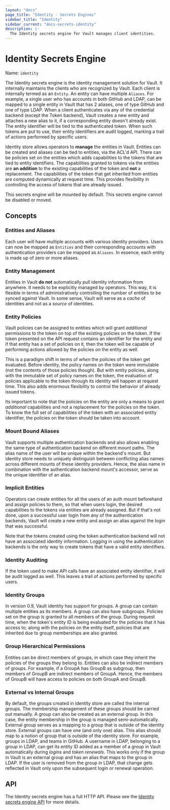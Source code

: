 ```yaml
---
layout: "docs"
page_title: "Identity - Secrets Engines"
sidebar_title: "Identity"
sidebar_current: "docs-secrets-identity"
description: |-
  The Identity secrets engine for Vault manages client identities.
---
```


# Identity Secrets Engine

Name: `identity`

The Identity secrets engine is the identity management solution for Vault. It
internally maintains the clients who are recognized by Vault. Each client is
internally termed as an `Entity`. An entity can have multiple `Aliases`. For
example, a single user who has accounts in both GitHub and LDAP, can be mapped
to a single entity in Vault that has 2 aliases, one of type GitHub and one of
type LDAP. When a client authenticates via any of the credential backend
(except the Token backend), Vault creates a new entity and attaches a new
alias to it, if a corresponding entity doesn't already exist. The entity identifier will
be tied to the authenticated token. When such tokens are put to use, their
entity identifiers are audit logged, marking a trail of actions performed by
specific users.

Identity store allows operators to **manage** the entities in Vault. Entities
can be created and aliases can be tied to entities, via the ACL'd API. There
can be policies set on the entities which adds capabilities to the tokens that
are tied to entity identifiers. The capabilities granted to tokens via the
entities are **an addition** to the existing capabilities of the token and
**not** a replacement. The capabilities of the token that get inherited from
entities are computed dynamically at request time. This provides flexibility in
controlling the access of tokens that are already issued.

This secrets engine will be mounted by default. This secrets engine cannot be
disabled or moved.

## Concepts

### Entities and Aliases

Each user will have multiple accounts with various identity providers. Users
can now be mapped as `Entities` and their corresponding accounts with
authentication providers can be mapped as `Aliases`. In essence, each entity is
made up of zero or more aliases.

### Entity Management

Entities in Vault **do not** automatically pull identity information from
anywhere. It needs to be explicitly managed by operators. This way, it is
flexible in terms of administratively controlling the number of entities to be
synced against Vault. In some sense, Vault will serve as a _cache_ of
identities and not as a _source_ of identities.

### Entity Policies

Vault policies can be assigned to entities which will grant _additional_
permissions to the token on top of the existing policies on the token. If the
token presented on the API request contains an identifier for the entity and if
that entity has a set of policies on it, then the token will be capable of
performing actions allowed by the policies on the entity as well.

This is a paradigm shift in terms of _when_ the policies of the token get
evaluated. Before identity, the policy names on the token were immutable (not
the contents of those policies though). But with entity policies, along with
the immutable set of policy names on the token, the evaluation of policies
applicable to the token through its identity will happen at request time. This
also adds enormous flexibility to control the behavior of already issued
tokens.

Its important to note that the policies on the entity are only a means to grant
_additional_ capabilities and not a replacement for the policies on the token.
To know the full set of capabilities of the token with an associated entity
identifier, the policies on the token should be taken into account.

### Mount Bound Aliases

Vault supports multiple authentication backends and also allows enabling the
same type of authentication backend on different mount paths. The alias name of
the user will be unique within the backend's mount. But identity store needs to
uniquely distinguish between conflicting alias names across different mounts of
these identity providers. Hence, the alias name in combination with the
authentication backend mount's accessor, serve as the unique identifier of an
alias.

### Implicit Entities

Operators can create entities for all the users of an auth mount beforehand and
assign policies to them, so that when users login, the desired capabilities to
the tokens via entities are already assigned. But if that's not done, upon a
successful user login from any of the authentication backends, Vault will
create a new entity and assign an alias against the login that was successful.

Note that the tokens created using the token authentication backend will not
have an associated identity information. Logging in using the authentication
backends is the only way to create tokens that have a valid entity identifiers.

### Identity Auditing

If the token used to make API calls have an associated entity identifier, it
will be audit logged as well. This leaves a trail of actions performed by
specific users.

### Identity Groups

In version 0.9, Vault identity has support for groups. A group can contain
multiple entities as its members. A group can also have subgroups. Policies set
on the group is granted to all members of the group. During request time, when
the token's entity ID is being evaluated for the policies that it has access
to; along with the policies on the entity itself, policies that are inherited
due to group memberships are also granted.

### Group Hierarchical Permissions

Entities can be direct members of groups, in which case they inherit the
policies of the groups they belong to. Entities can also be indirect members of
groups. For example, if a GroupA has GroupB as subgroup, then members of GroupB
are indirect members of GroupA. Hence, the members of GroupB will have access
to policies on both GroupA and GroupB.

### External vs Internal Groups

By default, the groups created in identity store are called the internal
groups. The membership management of these groups should be carried out
manually. A group can also be created as an external group. In this case, the
entity membership in the group is managed semi-automatically. External group
serves as a mapping to a group that is outside of the identity store. External
groups can have one (and only one) alias. This alias should map to a notion of
group that is outside of the identity store. For example, groups in LDAP, and
teams in GitHub. A username in LDAP, belonging to a group in LDAP, can get its
entity ID added as a member of a group in Vault automatically during *logins*
and *token renewals*. This works only if the group in Vault is an external
group and has an alias that maps to the group in LDAP. If the user is removed
from the group in LDAP, that change gets reflected in Vault only upon the
subsequent login or renewal operation.



## API

The Identity secrets engine has a full HTTP API. Please see the
[Identity secrets engine API](/api/secret/identity/index.html) for more
details.
